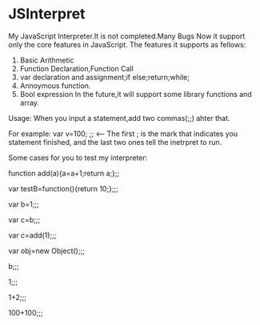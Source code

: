 JSInterpret
===========

My JavaScript Interpreter.It is not completed.Many Bugs 
Now it support only the core features in JavaScript.
The features it supports as fellows:

1. Basic Arithmetic
2. Function Declaration,Function Call
3. var declaration and assignment;if else;return;while;
4. Annoymous function.
5. Bool expression
In the future,it will support some library functions and array. 

Usage:
When you input a statement,add two commas(;;) ahter that.

For example: var v=100; ;; <-- The first ; is the mark that indicates you statement finished, 
and the last two ones tell the inetrpret to run. 

Some cases for you to test my interpreter:

function add(a){a=a+1;return a;};;

var testB=function(){return 10;};;;

var b=1;;;

var c=b;;;

var c=add(1);;;

var obj=new Object();;;

b;;;

1;;;

1+2;;;

100+100;;;

